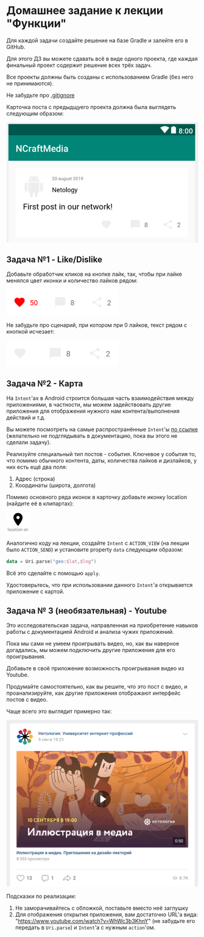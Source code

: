 # Домашнее задание к лекции "Функции"

Для каждой задачи создайте решение на базе Gradle и залейте его в GitHub.

Для этого ДЗ вы можете сдавать всё в виде одного проекта, где каждая финальный проект содержит решение всех трёх задач.

Все проекты должны быть созданы с использованием Gradle (без него не принимаются).

Не забудьте про [.gitignore](../.gitignore)

Карточка поста с предыдщуего проекта должна была выглядеть следующим образом:

![](./card/result.png)

## Задача №1 - Like/Dislike

Добавьте обработчик кликов на кнопке лайк, так, чтобы при лайке менялся цвет иконки и количество лайков рядом:

![](./card/card-liked.png)

Не забудьте про сценарий, при котором при 0 лайков, текст рядом с кнопкой исчезает:

![](./card/card-not-liked.png)

## Задача №2 - Карта

На `Intent`'ах в Android строится большая часть взаимодействия между приложениями, в частности, мы можем задействовать другие приложения для отображения нужного нам контента/выполнения действий и т.д.

Вы можете посмотреть на самые распространённые `Intent`'ы [по ссылке](https://developer.android.com/guide/components/intents-common) (желательно не подглядывать в документацию, пока вы этого не сделали задачу).

Реализуйте специальный тип постов - события. Ключевое у события то, что помимо обычного контента, даты, количества лайков и дизлайков, у них есть ещё два поля:
1. Адрес (строка)
2. Координаты (широта, долгота)

Помимо основного ряда иконок в карточку добавьте иконку location (найдите её в клипартах):

![](./location/location.png)

Аналогично коду на лекции, создайте `Intent` с `ACTION_VIEW` (на лекции было `ACTION_SEND`) и установите property `data` следующим образом:
```kotlin
data = Uri.parse("geo:$lat,$lng")
```

Всё это сделайте с помощью `apply`.

Удостоверьтесь, что при использовании данного `Intent`'а открывается приложение с картой.


## Задача № 3 (необязательная) - Youtube

Это исследовательская задача, направленная на приобретение навыков работы с документацией Android и анализа чужих приложений.

Пока мы сами не умеем проигрывать видео, но, как вы наверное догадались, мы можем подключить другие приложения для его проигрывания.

Добавьте в своё приложение возможность проигрывания видео из Youtube.

Продумайте самостоятельно, как вы решите, что это пост с видео, и проанализируйте, как другие приложения отображают интерфейс постов с видео.

Чаще всего это выглядит примерно так:

![](./music/result.png)

Подсказки по реализации:
1. Не заморачивайтесь с обложкой, поставьте вместо неё заглушку
1. Для отображения открытия приложения, вам достаточно URL'а вида: "https://www.youtube.com/watch?v=WhWc3b3KhnY" (не забудьте его передать в `Uri.parse`) и `Intent`'а с нужным `action`'ом.
